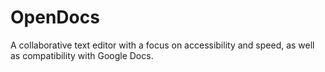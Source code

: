 # OpenDocs
A collaborative text editor with a focus on accessibility and speed, as well as compatibility with Google Docs.
